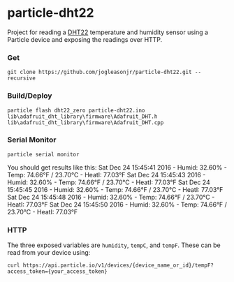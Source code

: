 # particle-dht22

Project for reading a [DHT22](https://www.adafruit.com/product/385) temperature and humidity sensor using a Particle device and exposing the readings over HTTP.

### Get

`git clone https://github.com/jogleasonjr/particle-dht22.git --recursive`

### Build/Deploy

`particle flash dht22_zero particle-dht22.ino lib\adafruit_dht_library\firmware\Adafruit_DHT.h lib\adafruit_dht_library\firmware\Adafruit_DHT.cpp`

### Serial Monitor

`particle serial monitor`

You should get results like this:
    Sat Dec 24 15:45:41 2016 - Humid: 32.60% - Temp: 74.66°F / 23.70°C  - HeatI: 77.03°F
    Sat Dec 24 15:45:43 2016 - Humid: 32.60% - Temp: 74.66°F / 23.70°C  - HeatI: 77.03°F
    Sat Dec 24 15:45:45 2016 - Humid: 32.60% - Temp: 74.66°F / 23.70°C  - HeatI: 77.03°F
    Sat Dec 24 15:45:48 2016 - Humid: 32.60% - Temp: 74.66°F / 23.70°C  - HeatI: 77.03°F
    Sat Dec 24 15:45:50 2016 - Humid: 32.60% - Temp: 74.66°F / 23.70°C  - HeatI: 77.03°F

### HTTP

The three exposed variables are `humidity`, `tempC`, and `tempF`. These can be read from your device using:

`curl https://api.particle.io/v1/devices/{device_name_or_id}/tempF?access_token={your_access_token}`
